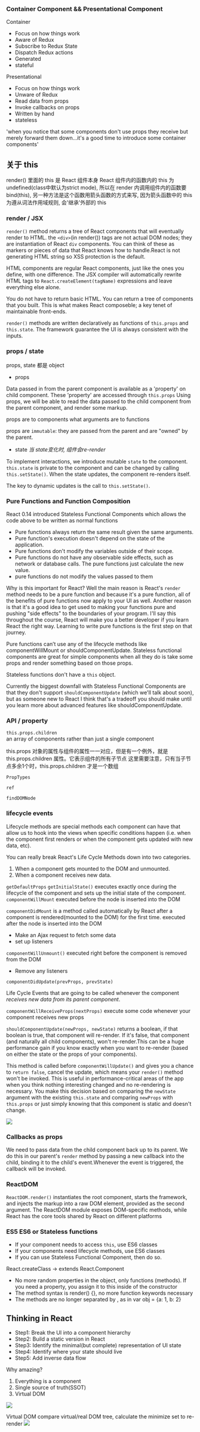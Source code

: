 ### Container Component && Presentational Component

Container
  - Focus on how things work
  - Aware of Redux
  - Subscribe to Redux State
  - Dispatch Redux actions
  - Generated
  - stateful

Presentational
  - Focus on how things work
  - Unware of Redux
  - Read data from props
  - Invoke callbacks on props
  - Written by hand
  - stateless


'when you notice that some components don't use props they receive but merely forward them down...it's a good time to introduce some container components'


## 关于 this

render() 里面的 this 是 React 组件本身
React 组件内的函数内的 this 为 undefined(class中默认为strict mode), 所以在 render 内调用组件内的函数要 bind(this), 另一种方法是这个函数用箭头函数的方式来写, 因为箭头函数中的 this 为遵从词法作用域规则, 会'继承'外部的 this

### render / JSX

`render()` method returns a tree of React components that will eventually render to HTML.
the `<div>`(in render()) tags are not actual DOM nodes; they are instantiation of React `div` components. You can think of these as markers or pieces of data that React knows how to handle.React is not generating HTML string so XSS protection is the default.

HTML components are regular React components, just like the ones you define, with one difference. The JSX compiler will automatically rewrite HTML tags to `React.createElement(tagName)` expressions and leave everything else alone.

You do not have to return basic HTML. You can return a tree of components that you built. This is what makes React composeble; a key tenet of maintainable front-ends.

`render()` methods are written declaratively as functions of `this.props` and `this.state`. The framework guarantee the UI is always consistent with the inputs.


### props / state

props, state 都是 object

- props  

Data passed in from the parent component is available as a 'property' on child component. These 'property' are accessed through `this.props` Using props, we will be able to read the data passed to the child component from the parent component, and render some markup.

props are to components what arguments are to functions  

props are `immutable`: they are passed from the parent and are "owned" by the parent.

- state
*当 state变化时, 组件会re-render*  

To implement interactions, we introduce mutable `state` to the component. `this.state` is private to the component and can be changed by calling `this.setState()`. When the state updates, the component re-renders itself.

The key to dynamic updates is the call to `this.setState()`.

### Pure Functions and Function Composition

React 0.14 introduced Stateless Functional Components which allows the code above to be written as normal functions

- Pure functions always return the same result given the same arguments.
- Pure function's execution doesn't depend on the state of the application.
- Pure functions don't modify the variables outside of their scope.
- Pure functions do not have any observable side effects, such as network or database calls. The pure functions just calculate the new value.
- pure functions do not modify the values passed to them

Why is this important for React? Well the main reason is React's `render` method needs to be a pure function and because it's a pure function, all of the benefits of pure functions now apply to your UI as well.
Another reason is that it's a good idea to get used to making your functions pure and pushing "side effects" to the boundaries of your program. I'll say this throughout the course, React will make you a better developer if you learn React the right way. Learning to write pure functions is the first step on that journey.

Pure functions can’t use any of the lifecycle methods like componentWillMount or shouldComponentUpdate. Stateless functional components are great for simple components when all they do is take some props and render something based on those props.

Stateless functions don't have a `this` object.

Currently the biggest downfall with Stateless Functional Components are that they don't support `shouldComponentUpdate` (which we'll talk about soon), but as someone new to React I think that's a tradeoff you should make until you learn more about advanced features like shouldComponentUpdate.

### API / property
`this.props.children`  
an array of components rather than just a single component

this.props 对象的属性与组件的属性一一对应，但是有一个例外，就是 this.props.children 属性。它表示组件的所有子节点
这里需要注意，只有当子节点多余1个时，this.props.children 才是一个数组

`PropTypes`

`ref`

`findDOMNode`  

### lifecycle events
Lifecycle methods are special methods each component can have that allow us to hook into the views when specific conditions happen (i.e. when the component first renders or when the component gets updated with new data, etc).

You can really break React's Life Cycle Methods down into two categories.
1) When a component gets mounted to the DOM and unmounted.
2) When a component receives new data.

`getDefaultProps`
`getInitialState()` executes exactly once during the lifecycle of the component and sets up the initial state of the component.
`componentWillMount` executed before the node is inserted into the DOM

`componentDidMount` is a method called automatically by React after a component is rendered(mounted to the DOM) for the first time. executed after the node is inserted into the DOM
- Make an Ajax request to fetch some data  
- set up listeners

`componentWillUnmount()`  executed right before the component is removed from the DOM
- Remove any listeners

`componentDidUpdate(prevProps, prevState)`

Life Cycle Events that are going to be called whenever the component *receives new data from its parent component*.

`componentWillReceiveProps(nextProps)` execute some code whenever your component receives new props

`shouldComponentUpdate(newProps, newState)` returns a boolean, if that boolean is true, that component will re-render. If it's false, that component (and naturally all child components), won't re-render.This can be a huge performance gain if you know exactly when you want to re-render (based on either the state or the props of your components).

This method is called before `componentWillUpdate()` and gives you a chance to `return false`, cancel the update, which means your `render()` method won't be invoked. This is useful in performance-critical areas of the app when you think nothing interesting changed and no re-rendering is necessary. You make this decision based on comparing the `newState` argument with the existing `this.state` and comparing `newProps` with `this.props` or just simply knowing that this component is static and doesn't change.

![](/Users/baoyang/Dropbox/Picture/lifecycle.png)

### Callbacks as props
We need to pass data from the child component back up to its parent. We do this in our parent's `render` method by passing a new callback into the child, binding it to the child's event.Whenever the event is triggered, the callback will be invoked.

### ReactDOM
`ReactDOM.render()` instantiates the root component, starts the framework, and injects the markup into a raw DOM element, provided as the second argument.
The ReactDOM module exposes DOM-specific methods, while React has the core tools shared by React on different platforms

### ES5 ES6 or Stateless functions
- If your component needs to access `this`, use ES6 classes
- If your components need lifecycle methods, use ES6 classes
- If you can use Stateless Functional Component, then do so.


React.createClass -> extends React.Component
- No more random properties in the object, only functions (methods). If you need a property, you assign it to this inside of the constructor
- The method syntax is render() {}, no more function keywords necessary
- The methods are no longer separated by , as in var obj = {a: 1, b: 2}

## Thinking in React

- Step1: Break the UI into a component hierarchy
- Step2: Build a static version in React
- Step3: Identify the minimal(but complete) representation of UI state
- Step4: Identify where your state should live
- Step5: Add inverse data flow


Why amazing?
1. Everything is a component
2. Single source of truth(SSOT)
3. Virtual DOM

![](/Users/baoyang/Dropbox/Picture/react-ssot.png)

Virtual DOM
compare virtual/real DOM tree, calculate the minimize set to re-render
![](/Users/baoyang/Dropbox/Picture/react-rendertree.png)
